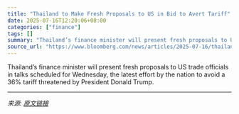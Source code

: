 ```yaml
---
title: "Thailand to Make Fresh Proposals to US in Bid to Avert Tariff"
date: 2025-07-16T12:20:06+08:00
categories: ["finance"]
tags: []
summary: "Thailand’s finance minister will present fresh proposals to US trade officials in talks scheduled for Wednesday, the latest effort by the nation to avoid a 36% tariff threatened by President Donald Tr"
source_url: "https://www.bloomberg.com/news/articles/2025-07-16/thailand-to-make-fresh-proposals-to-us-in-bid-to-avert-tariff"
---
```


Thailand’s finance minister will present fresh proposals to US trade officials in talks scheduled for Wednesday, the latest effort by the nation to avoid a 36% tariff threatened by President Donald Trump.

---

*来源: [原文链接](https://www.bloomberg.com/news/articles/2025-07-16/thailand-to-make-fresh-proposals-to-us-in-bid-to-avert-tariff)*
